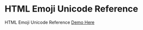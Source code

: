 # HTML Emoji Unicode Reference
HTML Emoji Unicode Reference [Demo Here](https://dicson-ui.github.io/emoji-unicode-reference/)
